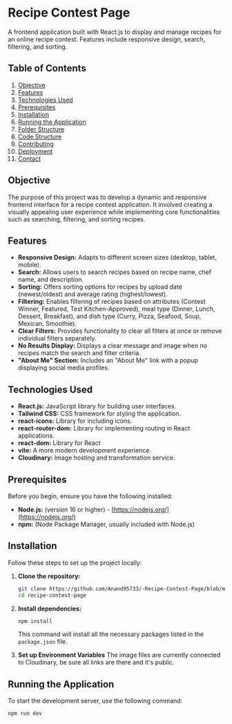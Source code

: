 # Recipe Contest Page

A frontend application built with React.js to display and manage recipes for an online recipe contest. Features include responsive design, search, filtering, and sorting.

## Table of Contents

1.  [Objective](#objective)
2.  [Features](#features)
3.  [Technologies Used](#technologies-used)
4.  [Prerequisites](#prerequisites)
5.  [Installation](#installation)
6.  [Running the Application](#running-the-application)
7.  [Folder Structure](#folder-structure)
8.  [Code Structure](#code-structure)
9.  [Contributing](#contributing)
10. [Deployment](#deployment)
11. [Contact](#contact)

## Objective

The purpose of this project was to develop a dynamic and responsive frontend interface for a recipe contest application. It involved creating a visually appealing user experience while implementing core functionalities such as searching, filtering, and sorting recipes.

## Features

*   **Responsive Design:** Adapts to different screen sizes (desktop, tablet, mobile).
*   **Search:** Allows users to search recipes based on recipe name, chef name, and description.
*   **Sorting:** Offers sorting options for recipes by upload date (newest/oldest) and average rating (highest/lowest).
*   **Filtering:** Enables filtering of recipes based on attributes (Contest Winner, Featured, Test Kitchen-Approved), meal type (Dinner, Lunch, Dessert, Breakfast), and dish type (Curry, Pizza, Seafood, Soup, Mexican, Smoothie).
*   **Clear Filters:** Provides functionality to clear all filters at once or remove individual filters separately.
*   **No Results Display:** Displays a clear message and image when no recipes match the search and filter criteria.
*   **"About Me" Section:** Includes an "About Me" link with a popup displaying social media profiles.

## Technologies Used

*   **React.js:** JavaScript library for building user interfaces.
*   **Tailwind CSS:** CSS framework for styling the application.
*   **react-icons:** Library for including icons.
*   **react-router-dom:** Library for implementing routing in React applications.
*   **react-dom:** Library for React
*   **vite:** A more modern development experience.
*   **Cloudinary:** Image hosting and transformation service.

## Prerequisites

Before you begin, ensure you have the following installed:

*   **Node.js:** (version 16 or higher) - [https://nodejs.org/](https://nodejs.org/)
*   **npm:** (Node Package Manager, usually included with Node.js)

## Installation

Follow these steps to set up the project locally:

1.  **Clone the repository:**

    ```bash
    git clone https://github.com/Anand95733/-Recipe-Contest-Page/blob/main/src/data/recipes.js
    cd recipe-contest-page
    ```

    

2.  **Install dependencies:**

    ```bash
    npm install
    ```

    This command will install all the necessary packages listed in the `package.json` file.

3.  **Set up Environment Variables**
    The image files are currently connected to Cloudinary, be sure all links are there and it's public.

## Running the Application

To start the development server, use the following command:

```bash
npm run dev